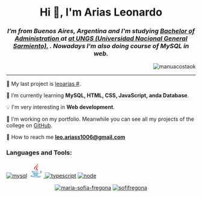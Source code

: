 <h1 align="center">Hi 👋, I'm Arias Leonardo</h1>
<h3 align="center"><i>I’m from Buenos Aires, Argentina and I'm studying  <a href="https://www.unlam.edu.ar/index.php?seccion=3&idArticulo=43"> Bachelor of Administration
 </a> at <a href="https://economicas.unlam.edu.ar/">at UNGS (Universidad Nacional General Sarmiento).</a> . Nowadays I'm also doing course of MySQL in web. </i></h3>
<!--Contador de visitas-->
<p></p>
<p></p>
<p align="right"> <img src="https://komarev.com/ghpvc/?username=manuacostaok&label=Profile%20views&color=00b3ff&style=plastic" alt="manuacostaok" /> </p>
<hr></hr>

🚀 My last project is [leoarias  #](https://github.com/leoarias).

🌱 I’m currently learning **MySQL, HTML, CSS, JavaScript, anda Database**.

💡 I'm very interesting in **Web development**.

💼 I'm working on my portfolio. Meanwhile you can see all my projects of the college on [GitHub](https://github.com/manuacostaok?tab=repositories).

📧 How to reach me **leo.ariass1006@gmail.com**


<h3 align="left">Languages and Tools:</h3>
<p></p>
<p align="left"> 
<a href="https://angular.io/ alt="Angular" width="40" height="40"/></a>
<a href="https://www.mysql.com/"><img src="https://cdn.jsdelivr.net/gh/devicons/devicon/icons/mysql/mysql-original.svg" alt="mysql" width="40" height="40"/></a>
<a href="https://www.java.com"><img src="https://raw.githubusercontent.com/devicons/devicon/master/icons/java/java-original.svg" alt="java" width="40" height="40"/</a>
<a href="https://www.typescriptlang.org/docs/"><img src="https://cdn.jsdelivr.net/gh/devicons/devicon/icons/typescript/typescript-original.svg" alt="typescript" width="40" height="40"/></a>
<a href="https://nodejs.org/en/docs/"><img src="https://cdn.jsdelivr.net/gh/devicons/devicon/icons/nodejs/nodejs-original.svg" alt="node" width="40" height="40"/></a>
</p>
<p align="center">
<a href="https://www.linkedin.com/in/manuel-acosta-a1a238214/" target="blank"><img align="center" src="https://raw.githubusercontent.com/rahuldkjain/github-profile-readme-generator/master/src/images/icons/Social/linked-in-alt.svg" alt="maria-sofia-fregona" height="30" width="40" /></a>
<a href="https://instagram.com/acosta__manu" target="blank"><img align="center" src="https://raw.githubusercontent.com/rahuldkjain/github-profile-readme-generator/master/src/images/icons/Social/instagram.svg" alt="sofifregona" height="30" width="40" /></a>
</p>
<!--
**manuacostaok/manuacostaok** is a ✨ _special_ ✨ repository because its `README.md` (this file) appears on your GitHub profile.
Here are some ideas to get you started:
- 🔭 I’m currently working on ...
- 🌱 I’m currently learning ...
- 👯 I’m looking to collaborate on ...
- 🤔 I’m looking for help with ...
- 💬 Ask me about ...
- 📫 How to reach me: ...
- 😄 Pronouns: ...
- ⚡ Fun fact: ...
-->
